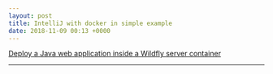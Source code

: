 ```yaml
---
layout: post
title: IntelliJ with docker in simple example
date: 2018-11-09 00:13 +0000
---
```



[Deploy a Java web application inside a Wildfly server container](https://www.jetbrains.com/help/idea/deploying-a-web-app-into-wildfly-container.html)


--- 


